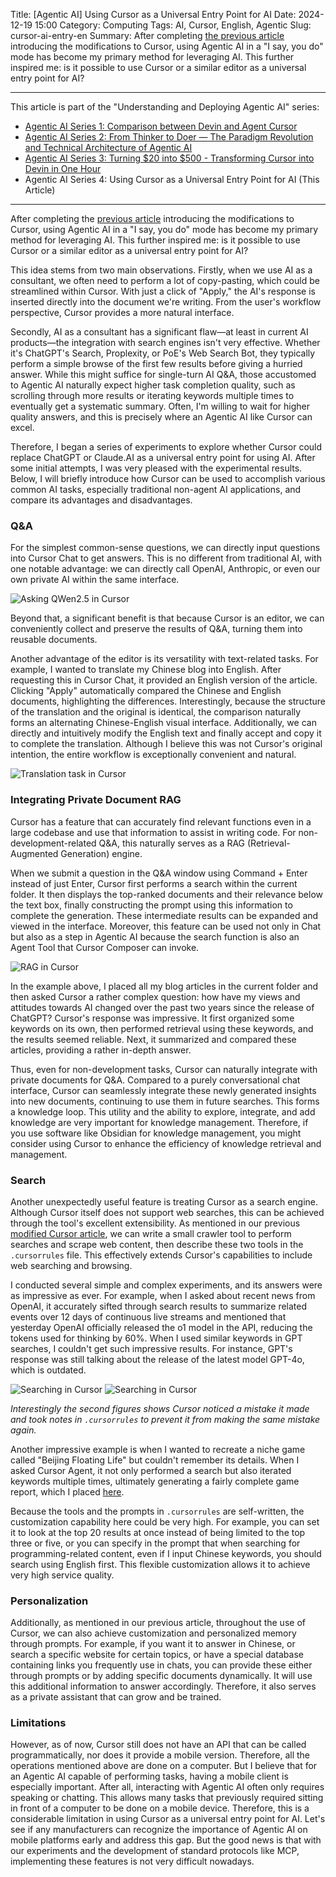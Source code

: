 Title: [Agentic AI] Using Cursor as a Universal Entry Point for AI
Date: 2024-12-19 15:00
Category: Computing
Tags: AI, Cursor, English, Agentic
Slug: cursor-ai-entry-en
Summary: After completing [the previous article](/cursor-to-devin-en.html) introducing the modifications to Cursor, using Agentic AI in a "I say, you do" mode has become my primary method for leveraging AI. This further inspired me: is it possible to use Cursor or a similar editor as a universal entry point for AI? 

---

This article is part of the "Understanding and Deploying Agentic AI" series:

* [Agentic AI Series 1: Comparison between Devin and Agent Cursor](/devin-vs-agent-cursor-en.html)
* [Agentic AI Series 2: From Thinker to Doer — The Paradigm Revolution and Technical Architecture of Agentic AI](/agentic-ai-en.html)
* [Agentic AI Series 3: Turning &#36;20 into &#36;500 - Transforming Cursor into Devin in One Hour](/cursor-to-devin-en.html)
* Agentic AI Series 4: Using Cursor as a Universal Entry Point for AI (This Article)

---

After completing the [previous article](/cursor-to-devin-en.html) introducing the modifications to Cursor, using Agentic AI in a "I say, you do" mode has become my primary method for leveraging AI. This further inspired me: is it possible to use Cursor or a similar editor as a universal entry point for AI?

This idea stems from two main observations. Firstly, when we use AI as a consultant, we often need to perform a lot of copy-pasting, which could be streamlined within Cursor. With just a click of "Apply," the AI's response is inserted directly into the document we're writing. From the user's workflow perspective, Cursor provides a more natural interface.

Secondly, AI as a consultant has a significant flaw—at least in current AI products—the integration with search engines isn't very effective. Whether it's ChatGPT's Search, Proplexity, or PoE's Web Search Bot, they typically perform a simple browse of the first few results before giving a hurried answer. While this might suffice for single-turn AI Q&A, those accustomed to Agentic AI naturally expect higher task completion quality, such as scrolling through more results or iterating keywords multiple times to eventually get a systematic summary. Often, I'm willing to wait for higher quality answers, and this is precisely where an Agentic AI like Cursor can excel.

Therefore, I began a series of experiments to explore whether Cursor could replace ChatGPT or Claude.AI as a universal entry point for using AI. After some initial attempts, I was very pleased with the experimental results. Below, I will briefly introduce how Cursor can be used to accomplish various common AI tasks, especially traditional non-agent AI applications, and compare its advantages and disadvantages.

### Q&A

For the simplest common-sense questions, we can directly input questions into Cursor Chat to get answers. This is no different from traditional AI, with one notable advantage: we can directly call OpenAI, Anthropic, or even our own private AI within the same interface.

![Asking QWen2.5 in Cursor](/images/cursor-entry-chat-en.png)

Beyond that, a significant benefit is that because Cursor is an editor, we can conveniently collect and preserve the results of Q&A, turning them into reusable documents.

Another advantage of the editor is its versatility with text-related tasks. For example, I wanted to translate my Chinese blog into English. After requesting this in Cursor Chat, it provided an English version of the article. Clicking "Apply" automatically compared the Chinese and English documents, highlighting the differences. Interestingly, because the structure of the translation and the original is identical, the comparison naturally forms an alternating Chinese-English visual interface. Additionally, we can directly and intuitively modify the English text and finally accept and copy it to complete the translation. Although I believe this was not Cursor's original intention, the entire workflow is exceptionally convenient and natural.

![Translation task in Cursor](/images/cursor-entry-translate.jpeg)

### Integrating Private Document RAG

Cursor has a feature that can accurately find relevant functions even in a large codebase and use that information to assist in writing code. For non-development-related Q&A, this naturally serves as a RAG (Retrieval-Augmented Generation) engine.

When we submit a question in the Q&A window using Command + Enter instead of just Enter, Cursor first performs a search within the current folder. It then displays the top-ranked documents and their relevance below the text box, finally constructing the prompt using this information to complete the generation. These intermediate results can be expanded and viewed in the interface. Moreover, this feature can be used not only in Chat but also as a step in Agentic AI because the search function is also an Agent Tool that Cursor Composer can invoke.

![RAG in Cursor](/images/cursor-entry-rag-en.png)

In the example above, I placed all my blog articles in the current folder and then asked Cursor a rather complex question: how have my views and attitudes towards AI changed over the past two years since the release of ChatGPT? Cursor's response was impressive. It first organized some keywords on its own, then performed retrieval using these keywords, and the results seemed reliable. Next, it summarized and compared these articles, providing a rather in-depth answer.

Thus, even for non-development tasks, Cursor can naturally integrate with private documents for Q&A. Compared to a purely conversational chat interface, Cursor can seamlessly integrate these newly generated insights into new documents, continuing to use them in future searches. This forms a knowledge loop. This utility and the ability to explore, integrate, and add knowledge are very important for knowledge management. Therefore, if you use software like Obsidian for knowledge management, you might consider using Cursor to enhance the efficiency of knowledge retrieval and management.

### Search

Another unexpectedly useful feature is treating Cursor as a search engine. Although Cursor itself does not support web searches, this can be achieved through the tool's excellent extensibility. As mentioned in our previous [modified Cursor article](/cursor-to-devin-en.html), we can write a small crawler tool to perform searches and scrape web content, then describe these two tools in the `.cursorrules` file. This effectively extends Cursor's capabilities to include web searching and browsing.

I conducted several simple and complex experiments, and its answers were as impressive as ever. For example, when I asked about recent news from OpenAI, it accurately sifted through search results to summarize related events over 12 days of continuous live streams and mentioned that yesterday OpenAI officially released the o1 model in the API, reducing the tokens used for thinking by 60%. When I used similar keywords in GPT searches, I couldn't get such impressive results. For instance, GPT's response was still talking about the release of the latest model GPT-4o, which is outdated.

![Searching in Cursor](/images/cursor-entry-search-1-en.png)
![Searching in Cursor](/images/cursor-entry-search-2-en.png)

*Interestingly the second figures shows Cursor noticed a mistake it made and took notes in `.cursorrules` to prevent it from making the same mistake again.*

Another impressive example is when I wanted to recreate a niche game called "Beijing Floating Life" but couldn't remember its details. When I asked Cursor Agent, it not only performed a search but also iterated keywords multiple times, ultimately generating a fairly complete game report, which I placed [here](https://yage.ai/beijing_life_story.html).

Because the tools and the prompts in `.cursorrules` are self-written, the customization capability here could be very high. For example, you can set it to look at the top 20 results at once instead of being limited to the top three or five, or you can specify in the prompt that when searching for programming-related content, even if I input Chinese keywords, you should search using English first. This flexible customization allows it to achieve very high service quality.

### Personalization

Additionally, as mentioned in our previous article, throughout the use of Cursor, we can also achieve customization and personalized memory through prompts. For example, if you want it to answer in Chinese, or search a specific website for certain topics, or have a special database containing links you frequently use in chats, you can provide these either through prompts or by adding specific documents dynamically. It will use this additional information to answer accordingly. Therefore, it also serves as a private assistant that can grow and be trained.

### Limitations

However, as of now, Cursor still does not have an API that can be called programmatically, nor does it provide a mobile version. Therefore, all the operations mentioned above are done on a computer. But I believe that for an Agentic AI capable of performing tasks, having a mobile client is especially important. After all, interacting with Agentic AI often only requires speaking or chatting. This allows many tasks that previously required sitting in front of a computer to be done on a mobile device. Therefore, this is a considerable limitation in using Cursor as a universal entry point for AI. Let's see if any manufacturers can recognize the importance of Agentic AI on mobile platforms early and address this gap. But the good news is that with our experiments and the development of standard protocols like MCP, implementing these features is not very difficult nowadays.